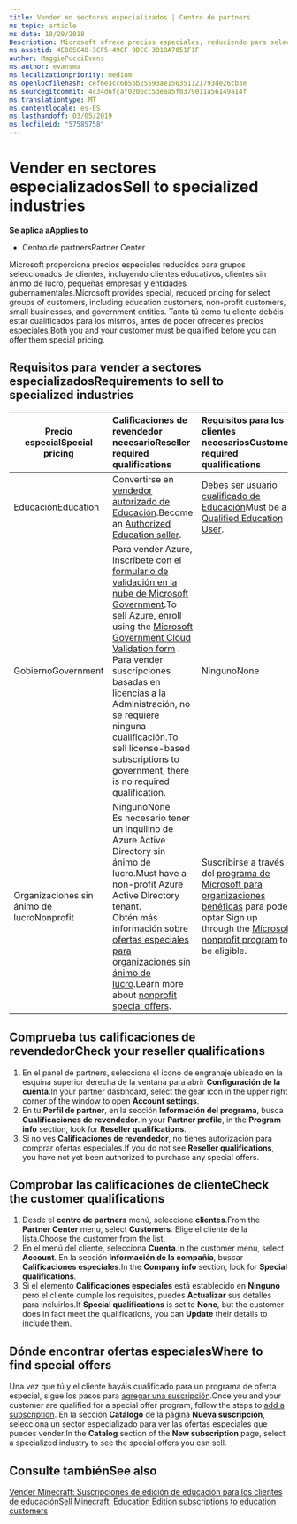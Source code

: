 ```yaml
---
title: Vender en sectores especializados | Centro de partners
ms.topic: article
ms.date: 10/29/2018
Description: Microsoft ofrece precios especiales, reduciendo para seleccionar grupos de clientes, incluidos los clientes de educación, los clientes sin ánimo de lucro y usuarios de la administración.
ms.assetid: 4E085C48-3CF5-49CF-9DCC-3D18A7051F1F
author: MaggiePucciEvans
ms.author: evansma
ms.localizationpriority: medium
ms.openlocfilehash: cef6e3cc6b5bb25593ae150351121793de26cb3e
ms.sourcegitcommit: 4c34d6fcaf020bcc53eaa5f0379011a56149a14f
ms.translationtype: MT
ms.contentlocale: es-ES
ms.lasthandoff: 03/05/2019
ms.locfileid: "57585758"
---
```

# <a name="sell-to-specialized-industries"></a><span data-ttu-id="99060-103">Vender en sectores especializados</span><span class="sxs-lookup"><span data-stu-id="99060-103">Sell to specialized industries</span></span>

<span data-ttu-id="99060-104">**Se aplica a**</span><span class="sxs-lookup"><span data-stu-id="99060-104">**Applies to**</span></span>

-  <span data-ttu-id="99060-105">Centro de partners</span><span class="sxs-lookup"><span data-stu-id="99060-105">Partner Center</span></span>

<span data-ttu-id="99060-106">Microsoft proporciona precios especiales reducidos para grupos seleccionados de clientes, incluyendo clientes educativos, clientes sin ánimo de lucro, pequeñas empresas y entidades gubernamentales.</span><span class="sxs-lookup"><span data-stu-id="99060-106">Microsoft provides special, reduced pricing for select groups of customers, including education customers, non-profit customers, small businesses, and government entities.</span></span> <span data-ttu-id="99060-107">Tanto tú como tu cliente debéis estar cualificados para los mismos, antes de poder ofrecerles precios especiales.</span><span class="sxs-lookup"><span data-stu-id="99060-107">Both you and your customer must be qualified before you can offer them special pricing.</span></span> 

## <a name="requirements-to-sell-to-specialized-industries"></a><span data-ttu-id="99060-108">Requisitos para vender a sectores especializados</span><span class="sxs-lookup"><span data-stu-id="99060-108">Requirements to sell to specialized industries</span></span>

|<span data-ttu-id="99060-109">**Precio especial**</span><span class="sxs-lookup"><span data-stu-id="99060-109">**Special pricing**</span></span>   |<span data-ttu-id="99060-110">**Calificaciones de revendedor necesario**</span><span class="sxs-lookup"><span data-stu-id="99060-110">**Reseller required qualifications**</span></span>   |<span data-ttu-id="99060-111">**Requisitos para los clientes necesarios**</span><span class="sxs-lookup"><span data-stu-id="99060-111">**Customer required qualifications**</span></span>   |
|----------------------------|:---------------------------------|:------------------------------------------|
|<span data-ttu-id="99060-112">Educación</span><span class="sxs-lookup"><span data-stu-id="99060-112">Education</span></span>   |<span data-ttu-id="99060-113">Convertirse en [vendedor autorizado de Educación](https://www.mepn.com).</span><span class="sxs-lookup"><span data-stu-id="99060-113">Become an [Authorized Education seller](https://www.mepn.com).</span></span>   | <span data-ttu-id="99060-114">Debes ser [usuario cualificado de Educación](https://www.microsoftvolumelicensing.com/DocumentSearch.aspx?Mode=3&DocumentTypeId=7)</span><span class="sxs-lookup"><span data-stu-id="99060-114">Must be a [Qualified Education User](https://www.microsoftvolumelicensing.com/DocumentSearch.aspx?Mode=3&DocumentTypeId=7).</span></span>   |
|<span data-ttu-id="99060-115">Gobierno</span><span class="sxs-lookup"><span data-stu-id="99060-115">Government</span></span>   |<span data-ttu-id="99060-116">Para vender Azure, inscríbete con el [formulario de validación en la nube de Microsoft Government](https://azuregov.microsoft.com/csp).</span><span class="sxs-lookup"><span data-stu-id="99060-116">To sell Azure, enroll using the [Microsoft Government Cloud Validation form](https://azuregov.microsoft.com/csp) .</span></span> <span data-ttu-id="99060-117">Para vender suscripciones basadas en licencias a la Administración, no se requiere ninguna cualificación.</span><span class="sxs-lookup"><span data-stu-id="99060-117">To sell license-based subscriptions to government, there is no required qualification.</span></span>|   <span data-ttu-id="99060-118">Ninguno</span><span class="sxs-lookup"><span data-stu-id="99060-118">None</span></span>|
|<span data-ttu-id="99060-119">Organizaciones sin ánimo de lucro</span><span class="sxs-lookup"><span data-stu-id="99060-119">Nonprofit</span></span>  |<span data-ttu-id="99060-120">Ninguno</span><span class="sxs-lookup"><span data-stu-id="99060-120">None</span></span><br><span data-ttu-id="99060-121">Es necesario tener un inquilino de Azure Active Directory sin ánimo de lucro.</span><span class="sxs-lookup"><span data-stu-id="99060-121">Must have a non-profit Azure Active Directory tenant.</span></span><br><span data-ttu-id="99060-122">Obtén más información sobre [ofertas especiales para organizaciones sin ánimo de lucro](https://assetsprod.microsoft.com/mpn/en-us/nonprofit-skus-in-csp-faq.pdf).</span><span class="sxs-lookup"><span data-stu-id="99060-122">Learn more about [nonprofit special offers](https://assetsprod.microsoft.com/mpn/en-us/nonprofit-skus-in-csp-faq.pdf).</span></span>   |<span data-ttu-id="99060-123">Suscribirse a través del [programa de Microsoft para organizaciones benéficas](https://nonprofit.microsoft.com/#/register) para poder optar.</span><span class="sxs-lookup"><span data-stu-id="99060-123">Sign up through the [Microsoft nonprofit program](https://nonprofit.microsoft.com/#/register) to be eligible.</span></span>   |


## <a name="check-your-reseller-qualifications"></a><span data-ttu-id="99060-124">Comprueba tus calificaciones de revendedor</span><span class="sxs-lookup"><span data-stu-id="99060-124">Check your reseller qualifications</span></span>

1.  <span data-ttu-id="99060-125">En el panel de partners, selecciona el icono de engranaje ubicado en la esquina superior derecha de la ventana para abrir **Configuración de la cuenta**.</span><span class="sxs-lookup"><span data-stu-id="99060-125">In your partner dasbhoard, select the gear icon in the upper right corner of the window to open **Account settings**.</span></span>
2.  <span data-ttu-id="99060-126">En tu **Perfil de partner**, en la sección **Información del programa**, busca **Cualificaciones de revendedor**.</span><span class="sxs-lookup"><span data-stu-id="99060-126">In your **Partner profile**, in the **Program info** section, look for **Reseller qualifications**.</span></span>
3.  <span data-ttu-id="99060-127">Si no ves **Calificaciones de revendedor**, no tienes autorización para comprar ofertas especiales.</span><span class="sxs-lookup"><span data-stu-id="99060-127">If you do not see **Reseller qualifications**, you have not yet been authorized to purchase any special offers.</span></span>

## <a name="check-the-customer-qualifications"></a><span data-ttu-id="99060-128">Comprobar las calificaciones de cliente</span><span class="sxs-lookup"><span data-stu-id="99060-128">Check the customer qualifications</span></span>

1.  <span data-ttu-id="99060-129">Desde el **centro de partners** menú, seleccione **clientes**.</span><span class="sxs-lookup"><span data-stu-id="99060-129">From the **Partner Center** menu, select **Customers**.</span></span> <span data-ttu-id="99060-130">Elige el cliente de la lista.</span><span class="sxs-lookup"><span data-stu-id="99060-130">Choose the customer from the list.</span></span>
2.  <span data-ttu-id="99060-131">En el menú del cliente, selecciona **Cuenta**.</span><span class="sxs-lookup"><span data-stu-id="99060-131">In the customer menu, select **Account**.</span></span> <span data-ttu-id="99060-132">En la sección **Información de la compañía**, buscar **Calificaciones especiales**.</span><span class="sxs-lookup"><span data-stu-id="99060-132">In the **Company info** section, look for **Special qualifications**.</span></span>
3.  <span data-ttu-id="99060-133">Si el elemento **Calificaciones especiales** está establecido en **Ninguno** pero el cliente cumple los requisitos, puedes **Actualizar** sus detalles para incluirlos.</span><span class="sxs-lookup"><span data-stu-id="99060-133">If **Special qualifications** is set to **None**, but the customer does in fact meet the qualifications, you can **Update** their details to include them.</span></span>

## <a name="where-to-find-special-offers"></a><span data-ttu-id="99060-134">Dónde encontrar ofertas especiales</span><span class="sxs-lookup"><span data-stu-id="99060-134">Where to find special offers</span></span>

<span data-ttu-id="99060-135">Una vez que tú y el cliente hayáis cualificado para un programa de oferta especial, sigue los pasos para [agregar una suscripción](create-a-new-subscription.md).</span><span class="sxs-lookup"><span data-stu-id="99060-135">Once you and your customer are qualified for a special offer program, follow the steps to [add a subscription](create-a-new-subscription.md).</span></span> <span data-ttu-id="99060-136">En la sección **Catálogo** de la página **Nueva suscripción**, selecciona un sector especializado para ver las ofertas especiales que puedes vender.</span><span class="sxs-lookup"><span data-stu-id="99060-136">In the **Catalog** section of the **New subscription** page, select a specialized industry to see the special offers you can sell.</span></span>

## <a name="see-also"></a><span data-ttu-id="99060-137">Consulte también</span><span class="sxs-lookup"><span data-stu-id="99060-137">See also</span></span>

[<span data-ttu-id="99060-138">Vender Minecraft: Suscripciones de edición de educación para los clientes de educación</span><span class="sxs-lookup"><span data-stu-id="99060-138">Sell Minecraft: Education Edition subscriptions to education customers</span></span>](minecraft-subscriptions.md)


 

 

 



